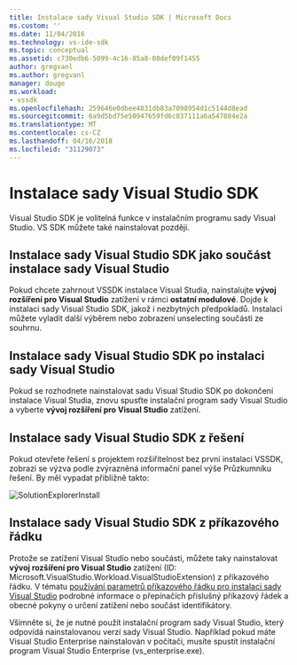 ```yaml
---
title: Instalace sady Visual Studio SDK | Microsoft Docs
ms.custom: ''
ms.date: 11/04/2016
ms.technology: vs-ide-sdk
ms.topic: conceptual
ms.assetid: c730edb6-5099-4c16-85a8-08def09f1455
author: gregvanl
ms.author: gregvanl
manager: douge
ms.workload:
- vssdk
ms.openlocfilehash: 259646e0dbee4831db83a7098954d1c5144d8ead
ms.sourcegitcommit: 6a9d5bd75e50947659fd6c837111a6a547884e2a
ms.translationtype: MT
ms.contentlocale: cs-CZ
ms.lasthandoff: 04/16/2018
ms.locfileid: "31129073"
---
```

# <a name="installing-the-visual-studio-sdk"></a>Instalace sady Visual Studio SDK
Visual Studio SDK je volitelná funkce v instalačním programu sady Visual Studio. VS SDK můžete také nainstalovat později.  
  
## <a name="installing-the-visual-studio-sdk-as-part-of-a-visual-studio-installation"></a>Instalace sady Visual Studio SDK jako součást instalace sady Visual Studio  
 Pokud chcete zahrnout VSSDK instalace Visual Studia, nainstalujte **vývoj rozšíření pro Visual Studio** zatížení v rámci **ostatní modulové**. Dojde k instalaci sady Visual Studio SDK, jakož i nezbytných předpokladů. Instalaci můžete vyladit další výběrem nebo zobrazení unselecting součásti ze souhrnu. 
  
## <a name="installing-the-visual-studio-sdk-after-installing-visual-studio"></a>Instalace sady Visual Studio SDK po instalaci sady Visual Studio  
 Pokud se rozhodnete nainstalovat sadu Visual Studio SDK po dokončení instalace Visual Studia, znovu spusťte instalační program sady Visual Studio a vyberte **vývoj rozšíření pro Visual Studio** zatížení.  
  
## <a name="installing-the-visual-studio-sdk-from-a-solution"></a>Instalace sady Visual Studio SDK z řešení  
 Pokud otevřete řešení s projektem rozšiřitelnost bez první instalaci VSSDK, zobrazí se výzva podle zvýrazněná informační panel výše Průzkumníku řešení. By měl vypadat přibližně takto:  
  
 ![SolutionExplorerInstall](../extensibility/media/solutionexplorerinstall.png "SolutionExplorerInstall")  
  
## <a name="installing-the-visual-studio-sdk-from-the-command-line"></a>Instalace sady Visual Studio SDK z příkazového řádku  
Protože se zatížení Visual Studio nebo součásti, můžete taky nainstalovat **vývoj rozšíření pro Visual Studio** zatížení (ID: Microsoft.VisualStudio.Workload.VisualStudioExtension) z příkazového řádku. V tématu [používání parametrů příkazového řádku pro instalaci sady Visual Studio](../install/use-command-line-parameters-to-install-visual-studio.md) podrobné informace o přepínačích příslušný příkazový řádek a obecné pokyny o určení zatížení nebo součást identifikátory.
  
 Všimněte si, že je nutné použít instalační program sady Visual Studio, který odpovídá nainstalovanou verzí sady Visual Studio. Například pokud máte Visual Studio Enterprise nainstalován v počítači, musíte spustit instalační program Visual Studio Enterprise (vs_enterprise.exe).
